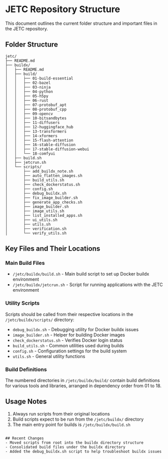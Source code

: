 # JETC Repository Structure

This document outlines the current folder structure and important files in the JETC repository.

## Folder Structure

```
jetc/
├── README.md
├── buildx/
│   ├── README.md
│   ├── build/
│   │   ├── 01-build-essential
│   │   ├── 02-bazel
│   │   ├── 03-ninja
│   │   ├── 04-python
│   │   ├── 05-h5py
│   │   ├── 06-rust
│   │   ├── 07-protobuf_apt
│   │   ├── 08-protobuf_cpp
│   │   ├── 09-opencv
│   │   ├── 10-bitsandbytes
│   │   ├── 11-diffusers
│   │   ├── 12-huggingface_hub
│   │   ├── 13-transformers
│   │   ├── 14-xformers
│   │   ├── 15-flash-attention
│   │   ├── 16-stable-diffusion
│   │   ├── 17-stable-diffusion-webui
│   │   └── 18-comfyui
│   ├── build.sh
│   ├── jetcrun.sh
│   └── scripts/
│       ├── add_buildx_note.sh
│       ├── auto_flatten_images.sh
│       ├── build_utils.sh
│       ├── check_dockerstatus.sh
│       ├── config.sh
│       ├── debug_buildx.sh
│       ├── fix_image_builder.sh
│       ├── generate_app_checks.sh
│       ├── image_builder.sh
│       ├── image_utils.sh
│       ├── list_installed_apps.sh
│       ├── ui_utils.sh
│       ├── utils.sh
│       ├── verification.sh
│       └── verify_utils.sh
```

## Key Files and Their Locations

### Main Build Files
- `/jetc/buildx/build.sh` - Main build script to set up Docker buildx environment
- `/jetc/buildx/jetcrun.sh` - Script for running applications with the JETC environment

### Utility Scripts
Scripts should be called from their respective locations in the `/jetc/buildx/scripts/` directory:

- `debug_buildx.sh` - Debugging utility for Docker buildx issues
- `image_builder.sh` - Helper for building Docker images
- `check_dockerstatus.sh` - Verifies Docker login status
- `build_utils.sh` - Common utilities used during builds
- `config.sh` - Configuration settings for the build system
- `utils.sh` - General utility functions

### Build Definitions
The numbered directories in `/jetc/buildx/build/` contain build definitions for various tools and libraries, arranged in dependency order from 01 to 18.

## Usage Notes
1. Always run scripts from their original locations
2. Build scripts expect to be run from the `/jetc/buildx/` directory
3. The main entry point for builds is `/jetc/buildx/build.sh`
```

## Recent Changes
- Moved scripts from root into the buildx directory structure
- Consolidated build files under the buildx directory
- Added the debug_buildx.sh script to help troubleshoot buildx issues
